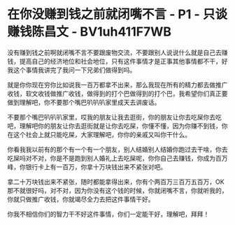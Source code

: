 # 在你没赚到钱之前就闭嘴不言 - P1 - 只谈赚钱陈昌文 - BV1uh411F7WB

没有赚到钱之前啊就闭嘴不言不要跟废物交流，不要跟别人说说什么就是自己去赚钱，提高自己的经济地位和社会地位，只有这件事情才是正事其他事情都不干，好我这个事情我讲完了我问一下兄弟们做得到吗。

就是你你现在穷你比如说我一百万都拿不出来，那么我现在所有的精力都去做推广收钱，软文收钱做推广收钱，做得到的打个巴做得到的打个巴，我希望你们真正要做到理解吧，你不要那个嘴巴叭叭叭家里成天去讲废话。

不要那个嘴巴叭叭叭家里，哎我的朋友让我去逛街，你的朋友让你去吃屎你去吃吧，理解吧你的朋友让你去逛街就是让你去吃屎，你懂不懂，因为你赚不到钱，你在这个社会上就只能吃屎，大家理解吧，你你的亲戚又叫你干什么。

你看我我以前有的那个有一个有一个朋友，别人结婚别人结婚你跑过去干啥，你去吃屎吗对不对，你是不是跑到别人婚礼上去吃屎呢，你你自己去赚钱，你成为百万峰，你银行卡上有一百万，你拿十万块钱出来不紧张对吧。

拿二十万块钱出来不紧张，随时都能拿得出来，你有个两百万三百万五百万，OK那不就很好吗，对不对，因为你没有这个钱的时候，你就闭嘴不言，你就听我的，你就只做推广收钱，你就竭尽全力去把这件事情干好。

你我不相信你们的智力干不好这件事情，你们一定能干好，理解吧，拜拜！